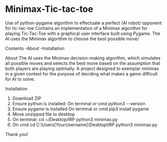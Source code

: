 # Minimax-Tic-tac-toe
Use of python-pygame algorithm to effectuate a perfect (AI robot) opponent for tic-tac-toe
Contains an implementation of a Minimax algorithm for playing Tic-Tac-Toe with a graphical user interface built using Pygame. The AI uses the Minimax algorithm to choose the best possible move/

Contents
-About
-Installation

About
The AI uses the Minimax decision-making algorithm, which simulates all possible moves and selects the best move based on the assumption that both players are playing optimally. A project designed to exemplar minimax in a given context for the purpose of deciding what makes a game difficult for AI to solve. 

Installation

1. Download ZIP
2. Ensure python is installed:
   On terminal or cmd
   python3 --version
3. Ensure pygame is installed
   On terminal or cmd
   pip3 install pygame
4. Move unzipped file to desktop
5. On terminal:
   cd ~/Desktop/IRP
   python3 minimax.py
6. On cmd cd C:\Users\[YourUsername]\Desktop\IRP
   python3 minimax.py

Thank you!
   
    

